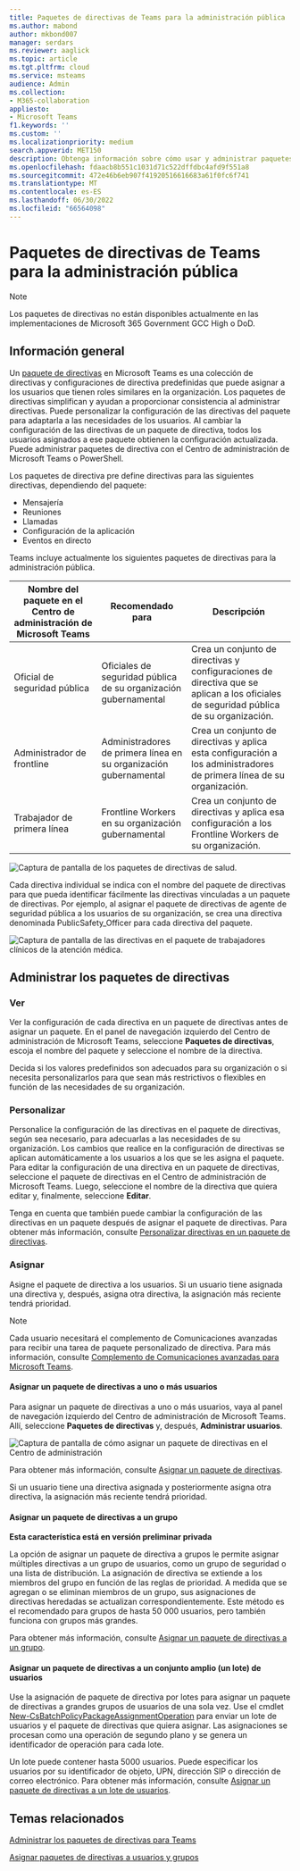 ```yaml
---
title: Paquetes de directivas de Teams para la administración pública
ms.author: mabond
author: mkbond007
manager: serdars
ms.reviewer: aaglick
ms.topic: article
ms.tgt.pltfrm: cloud
ms.service: msteams
audience: Admin
ms.collection:
- M365-collaboration
appliesto:
- Microsoft Teams
f1.keywords: ''
ms.custom: ''
ms.localizationpriority: medium
search.appverid: MET150
description: Obtenga información sobre cómo usar y administrar paquetes de directivas de Teams para su organización gubernamental.
ms.openlocfilehash: fdaacb8b551c1031d71c522dffdbc4afd9f551a8
ms.sourcegitcommit: 472e46b6eb907f41920516616683a61f0fc6f741
ms.translationtype: MT
ms.contentlocale: es-ES
ms.lasthandoff: 06/30/2022
ms.locfileid: "66564098"
---
```

# <a name="teams-policy-packages-for-government"></a>Paquetes de directivas de Teams para la administración pública

> [!NOTE]
> Los paquetes de directivas no están disponibles actualmente en las implementaciones de Microsoft 365 Government GCC High o DoD.

## <a name="overview"></a>Información general

Un [paquete de directivas](manage-policy-packages.md) en Microsoft Teams es una colección de directivas y configuraciones de directiva predefinidas que puede asignar a los usuarios que tienen roles similares en la organización. Los paquetes de directivas simplifican y ayudan a proporcionar consistencia al administrar directivas. Puede personalizar la configuración de las directivas del paquete para adaptarla a las necesidades de los usuarios. Al cambiar la configuración de las directivas de un paquete de directiva, todos los usuarios asignados a ese paquete obtienen la configuración actualizada. Puede administrar paquetes de directiva con el Centro de administración de Microsoft Teams o PowerShell.

Los paquetes de directiva pre define directivas para las siguientes directivas, dependiendo del paquete:

- Mensajería 
- Reuniones
- Llamadas
- Configuración de la aplicación
- Eventos en directo

Teams incluye actualmente los siguientes paquetes de directivas para la administración pública.

|Nombre del paquete en el Centro de administración de Microsoft Teams|Recomendado para|Descripción |
|---------|---------|---------|
|Oficial de seguridad pública  |Oficiales de seguridad pública de su organización gubernamental  |Crea un conjunto de directivas y configuraciones de directiva que se aplican a los oficiales de seguridad pública de su organización. |
|Administrador de frontline  |Administradores de primera línea en su organización gubernamental |Crea un conjunto de directivas y aplica esta configuración a los administradores de primera línea de su organización.|
|Trabajador de primera línea  |Frontline Workers en su organización gubernamental |Crea un conjunto de directivas y aplica esa configuración a los Frontline Workers de su organización.|

![Captura de pantalla de los paquetes de directivas de salud.](media/policy-packages-gov.png)

Cada directiva individual se indica con el nombre del paquete de directivas para que pueda identificar fácilmente las directivas vinculadas a un paquete de directivas. Por ejemplo, al asignar el paquete de directivas de agente de seguridad pública a los usuarios de su organización, se crea una directiva denominada PublicSafety_Officer para cada directiva del paquete.

![Captura de pantalla de las directivas en el paquete de trabajadores clínicos de la atención médica.](media/policy-packages-public-safety-officer.png)

## <a name="manage-policy-packages"></a>Administrar los paquetes de directivas

### <a name="view"></a>Ver

Ver la configuración de cada directiva en un paquete de directivas antes de asignar un paquete. En el panel de navegación izquierdo del Centro de administración de Microsoft Teams, seleccione **Paquetes de directivas**, escoja el nombre del paquete y seleccione el nombre de la directiva.

Decida si los valores predefinidos son adecuados para su organización o si necesita personalizarlos para que sean más restrictivos o flexibles en función de las necesidades de su organización.

### <a name="customize"></a>Personalizar

Personalice la configuración de las directivas en el paquete de directivas, según sea necesario, para adecuarlas a las necesidades de su organización. Los cambios que realice en la configuración de directivas se aplican automáticamente a los usuarios a los que se les asigna el paquete. Para editar la configuración de una directiva en un paquete de directivas, seleccione el paquete de directivas en el Centro de administración de Microsoft Teams. Luego, seleccione el nombre de la directiva que quiera editar y, finalmente, seleccione **Editar**.

Tenga en cuenta que también puede cambiar la configuración de las directivas en un paquete después de asignar el paquete de directivas. Para obtener más información, consulte [Personalizar directivas en un paquete de directivas](manage-policy-packages.md#customize-policies-in-a-policy-package). 

### <a name="assign"></a>Asignar

Asigne el paquete de directiva a los usuarios. Si un usuario tiene asignada una directiva y, después, asigna otra directiva, la asignación más reciente tendrá prioridad.

> [!NOTE]
> Cada usuario necesitará el complemento de Comunicaciones avanzadas para recibir una tarea de paquete personalizado de directiva. Para más información, consulte [Complemento de Comunicaciones avanzadas para Microsoft Teams](/microsoftteams/teams-add-on-licensing/advanced-communications).

#### <a name="assign-a-policy-package-to-one-or-several-users"></a>Asignar un paquete de directivas a uno o más usuarios

Para asignar un paquete de directivas a uno o más usuarios, vaya al panel de navegación izquierdo del Centro de administración de Microsoft Teams. Allí, seleccione **Paquetes de directivas** y, después, **Administrar usuarios**.  

![Captura de pantalla de cómo asignar un paquete de directivas en el Centro de administración](media/policy-packages-healthcare-assign.png)

Para obtener más información, consulte [Asignar un paquete de directivas](assign-policy-packages.md).

Si un usuario tiene una directiva asignada y posteriormente asigna otra directiva, la asignación más reciente tendrá prioridad.

#### <a name="assign-a-policy-package-to-a-group"></a>Asignar un paquete de directivas a un grupo

**Esta característica está en versión preliminar privada**

La opción de asignar un paquete de directiva a grupos le permite asignar múltiples directivas a un grupo de usuarios, como un grupo de seguridad o una lista de distribución. La asignación de directiva se extiende a los miembros del grupo en función de las reglas de prioridad. A medida que se agregan o se eliminan miembros de un grupo, sus asignaciones de directivas heredadas se actualizan correspondientemente. Este método es el recomendado para grupos de hasta 50 000 usuarios, pero también funciona con grupos más grandes.

Para obtener más información, consulte [Asignar un paquete de directivas a un grupo](assign-policy-packages.md#assign-a-policy-package-to-a-group).

#### <a name="assign-a-policy-package-to-a-large-set-batch-of-users"></a>Asignar un paquete de directivas a un conjunto amplio (un lote) de usuarios

Use la asignación de paquete de directiva por lotes para asignar un paquete de directivas a grandes grupos de usuarios de una sola vez. Use el cmdlet [New-CsBatchPolicyPackageAssignmentOperation](/powershell/module/teams/new-csbatchpolicypackageassignmentoperation) para enviar un lote de usuarios y el paquete de directivas que quiera asignar. Las asignaciones se procesan como una operación de segundo plano y se genera un identificador de operación para cada lote.

Un lote puede contener hasta 5000 usuarios. Puede especificar los usuarios por su identificador de objeto, UPN, dirección SIP o dirección de correo electrónico. Para obtener más información, consulte [Asignar un paquete de directivas a un lote de usuarios](assign-policy-packages.md#assign-a-policy-package-to-a-batch-of-users).

## <a name="related-topics"></a>Temas relacionados

[Administrar los paquetes de directivas para Teams](manage-policy-packages.md)

[Asignar paquetes de directivas a usuarios y grupos](assign-policy-packages.md)
